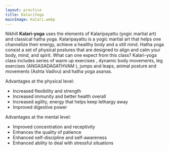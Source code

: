 ```yaml
---
layout: practice
title: KalariYoga
mainImage: Kalari.webp
---
```

Nikhill
**Kalari-yoga** uses the elements of Kalaripayattu (yogic martial art) and classical hatha yoga.
Kalaripayattu is a yogic martial art that helps one channelize their energy, achieve a healthy body
and a still mind. Hatha yoga consist a set of physical postures that are designed to align and calm
your body, mind, and spirit.
What can one expect from this class?
Kalari-yoga class includes series of warm up exercises , dynamic body movements, leg exercises
(ANGASADAGATHVAM ), jumps and leaps, animal posture and movements (Ashta Vadivu)
and hatha yoga asanas.

Advantages at the physical level:

- Increased flexibility and strength
- Increased immunity and better health overall
- Increased agility, energy that helps keep lethargy away
- Improved digestive power

Advantages at the mental level:

- Improved concentration and receptivity
- Enhances the quality of patience
- Enhanced self-discipline and self-awareness
- Enhanced ability to deal with stressful situations
